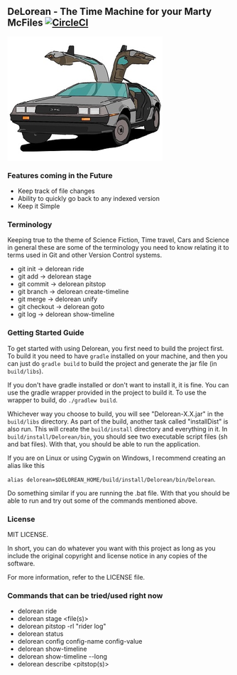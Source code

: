 ## DeLorean - The Time Machine for your Marty McFiles [![CircleCI](https://circleci.com/gh/durgaswaroop/delorean/tree/master.svg?style=svg)](https://circleci.com/gh/durgaswaroop/delorean/tree/master)

<img src="delorean.jpeg" align="center">

### Features coming in the Future
* Keep track of file changes
* Ability to quickly go back to any indexed version
* Keep it Simple

### Terminology
Keeping true to the theme of Science Fiction, Time travel, Cars and Science in general these are
some of the terminology you need to know relating it to terms used in Git and other Version Control systems.

* git init     -> delorean ride
* git add      -> delorean stage
* git commit   -> delorean pitstop
* git branch   -> delorean create-timeline
* git merge    -> delorean unify
* git checkout -> delorean goto
* git log      -> delorean show-timeline

### Getting Started Guide
To get started with using Delorean, you first need to build the project first.
To build it you need to have `gradle` installed on your machine, and then you can just do `gradle build` to build the project and generate the jar file (in `build/libs`).

If you don't have gradle installed or don't want to install it, it is fine. You can use the gradle wrapper provided in the project to build it. To use the wrapper to build, 
do `./gradlew build`. 

Whichever way you choose to build, you will see "Delorean-X.X.jar" in the `build/libs` directory. As part of the build, another task called "installDist" is also run. This will create
the `build/install` directory and everything in it. In `build/install/Delorean/bin`, you should see two executable script files (sh and bat files). With that, you should be able to run
the application. 

If you are on Linux or using Cygwin on Windows, I recommend creating an alias like this 

`alias delorean=$DELOREAN_HOME/build/install/Delorean/bin/Delorean`. 

Do something similar if you are
running the .bat file. With that you should be able to run and try out some of the commands mentioned above. 

### License

MIT LICENSE.

In short, you can do whatever you want with this project as long as you include the original copyright and license notice in any copies of the software.

For more information, refer to the LICENSE file.

### Commands that can be tried/used right now
* delorean ride
* delorean stage \<file(s)\>
* delorean pitstop -rl "rider log"
* delorean status
* delorean config config-name config-value
* delorean show-timeline
* delorean show-timeline --long
* delorean describe \<pitstop(s)\>

